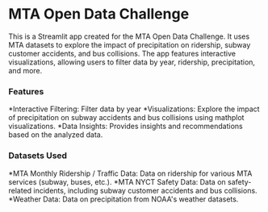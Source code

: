 # MTA Open Data Challenge 

This is a Streamlit app created for the MTA Open Data Challenge. It uses MTA datasets to explore the impact of precipitation on ridership, subway customer accidents, and bus collisions. The app features interactive visualizations, allowing users to filter data by year, ridership, precipitation, and more.

### Features
*Interactive Filtering: Filter data by year
*Visualizations: Explore the impact of precipitation on subway accidents and bus collisions using mathplot visualizations.
*Data Insights: Provides insights and recommendations based on the analyzed data.

### Datasets Used
*MTA Monthly Ridership / Traffic Data: Data on ridership for various MTA services (subway, buses, etc.).
*MTA NYCT Safety Data: Data on safety-related incidents, including subway customer accidents and bus collisions.
*Weather Data: Data on precipitation from NOAA's weather datasets.
